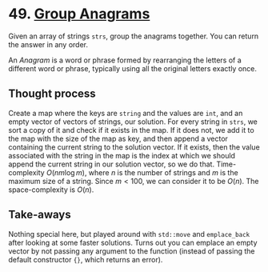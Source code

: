 # 49. [Group Anagrams](https://leetcode.com/problems/group-anagrams/)

Given an array of strings `strs`, group the anagrams together. You can return the answer in any order.

An *Anagram* is a word or phrase formed by rearranging the letters of a different word or phrase, typically using all the original letters exactly once.

 
## Thought process

Create a map where the keys are `string` and the values are `int`, and an empty vector of vectors of strings, our solution. For every string in `strs`, we sort a copy of it and check if it exists in the map. If it does not, we add it to the map with the size of the map as key, and then append a vector containing the current string to the solution vector. If it exists, then the value associated with the string in the map is the index at which we should append the current string in our solution vector, so we do that. Time-complexity $O(nm \log m)$, where $n$ is the number of strings and $m$ is the maximum size of a string. Since $m < 100$, we can consider it to be $O(n)$. The space-complexity is $O(n)$.

## Take-aways

Nothing special here, but played around with `std::move` and `emplace_back` after looking at some faster solutions. Turns out you can emplace an empty vector by not passing any argument to the function (instead of passing the default constructor `{}`, which returns an error).